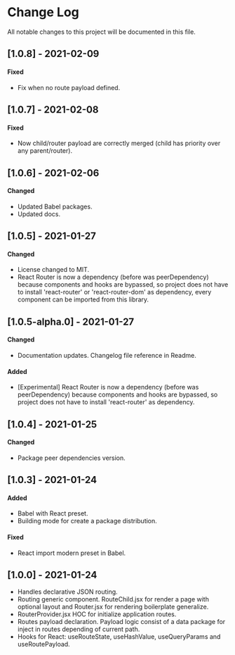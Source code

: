 # Change Log

All notable changes to this project will be documented in this file.

## [1.0.8] - 2021-02-09
#### Fixed
-   Fix when no route payload defined.

## [1.0.7] - 2021-02-08
#### Fixed
-   Now child/router payload are correctly merged (child has priority over any parent/router).

## [1.0.6] - 2021-02-06
#### Changed
-   Updated Babel packages.
-   Updated docs.

## [1.0.5] - 2021-01-27
#### Changed
-   License changed to MIT.
-   React Router is now a dependency (before was peerDependency) because components and hooks are bypassed, so project does not have to install 'react-router' or 'react-router-dom' as dependency, every component can be imported from this library.

## [1.0.5-alpha.0] - 2021-01-27
#### Changed
-   Documentation updates. Changelog file reference in Readme.
#### Added
-   [Experimental] React Router is now a dependency (before was peerDependency) because components and hooks are bypassed, so project does not have to install 'react-router' as dependency.

## [1.0.4] - 2021-01-25
#### Changed
-   Package peer dependencies version.

## [1.0.3] - 2021-01-24
#### Added
-   Babel with React preset.
-   Building mode for create a package distribution.
#### Fixed
-   React import modern preset in Babel.

## [1.0.0] - 2021-01-24
-   Handles declarative JSON routing.
-   Routing generic component. RouteChild.jsx for render a page with optional
    layout and Router.jsx for rendering boilerplate generalize.
-   RouterProvider.jsx HOC for initialize application routes.
-   Routes payload declaration. Payload logic consist of a data package
    for inject in routes depending of current path.
-   Hooks for React: useRouteState, useHashValue, useQueryParams and
    useRoutePayload.

